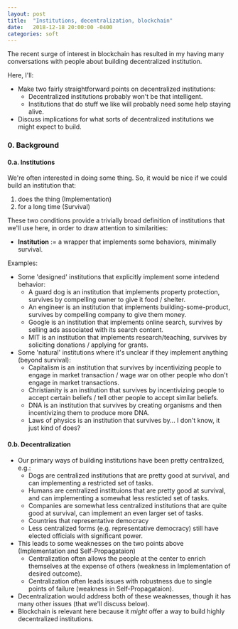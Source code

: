 ```yaml
---
layout: post
title:  "Institutions, decentralization, blockchain"
date:   2018-12-18 20:00:00 -0400
categories: soft
---
```


The recent surge of interest in blockchain has resulted in my having many conversations with people about building decentralized institution.  

Here, I'll:
- Make two fairly straightforward points on decentralized institutions:
    - Decentralized institutions probably won't be that intelligent.
    - Institutions that do stuff we like will probably need some help staying alive.
- Discuss implications for what sorts of decentralized institutions we might expect to build.


### 0. Background
#### 0.a. Institutions
We're often interested in doing some thing.  So, it would be nice if we could build an institution that:
1. does the thing (Implementation) 
2. for a long time (Survival)

These two conditions provide a trivially broad definition of institutions that we'll use here, in order to draw attention to similarities:
- **Institution** := a wrapper that implements some behaviors, minimally survival.

Examples:
- Some 'designed' institutions that explicitly implement some intedend behavior:
    - A guard dog is an institution that implements property protection, survives by compelling owner to give it food / shelter.
    - An engineer is an institution that implements building-some-product, survives by compelling company to give them money.
    - Google is an institution that implements online search, survives by selling ads associated with its search content.
    - MIT is an institution that implements research/teaching, survives by soliciting donations / applying for grants.
- Some 'natural' institutions where it's unclear if they implement anything (beyond survival):
    - Capitalism is an institution that survives by incentivizing people to engage in market transaction / wage war on other people who don't engage in market transactions.
    - Christianity is an institution that survives by incentivizing people to accept certain beliefs / tell other people to accept similar beliefs.
    - DNA is an institution that survives by creating organisms and then incentivizing them to produce more DNA.
    - Laws of physics is an institution that survives by... I don't know, it just kind of does?

#### 0.b. Decentralization
- Our primary ways of building institutions have been pretty centralized, e.g.:
    - Dogs are centralized institutions that are pretty good at survival, and can implementing a restricted set of tasks.
    - Humans are centralized instittuions that are pretty good at survival, and can implementing a somewhat less resticted set of tasks.
    - Companies are somewhat less centralized institutions that are quite good at survival, can implement an even larger set of tasks.
    - Countries that  representative democracy 
    - Less centralized forms (e.g. representative democracy) still have elected officials with significant power.
- This leads to some weaknesses on the two points above (Implementation and Self-Propagataion)
    - Centralization often allows the people at the center to enrich themselves at the expense of others (weakness in Implementation of desired outcome).
    - Centralization often leads issues with robustness due to single points of failure (weakness in Self-Propagataion).
- Decentralization would address both of these weaknesses, though it has many other issues (that we'll discuss below).
- Blockchain is relevant here because it *might* offer a way to build highly decentralized institutions.

